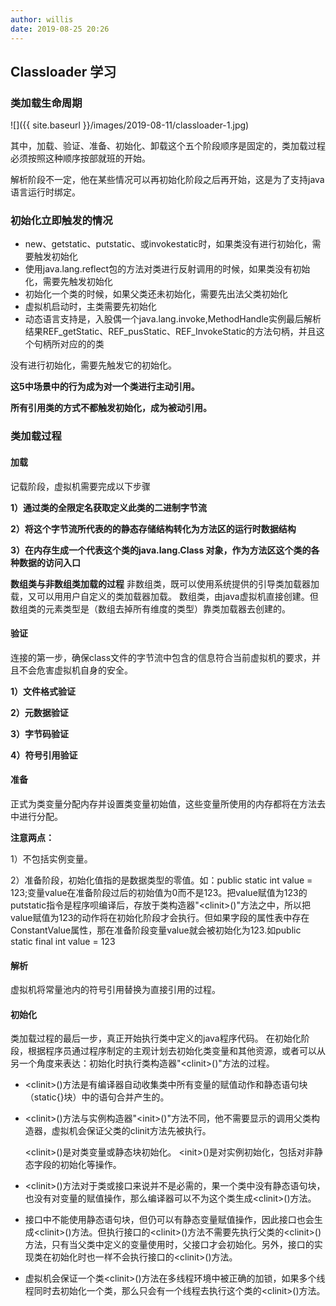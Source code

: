 ```yaml
---
author: willis
date: 2019-08-25 20:26
---
```

## Classloader 学习

### 类加载生命周期

![]({{ site.baseurl }}/images/2019-08-11/classloader-1.jpg)

其中，加载、验证、准备、初始化、卸载这个五个阶段顺序是固定的，类加载过程必须按照这种顺序按部就班的开始。

解析阶段不一定，他在某些情况可以再初始化阶段之后再开始，这是为了支持java语言运行时绑定。

### 初始化立即触发的情况

- new、getstatic、putstatic、或invokestatic时，如果类没有进行初始化，需要触发初始化
- 使用java.lang.reflect包的方法对类进行反射调用的时候，如果类没有初始化，需要先触发初始化
- 初始化一个类的时候，如果父类还未初始化，需要先出法父类初始化
- 虚拟机启动时，主类需要先初始化
- 动态语言支持是，入股偶一个java.lang.invoke,MethodHandle实例最后解析结果REF_getStatic、REF_pusStatic、REF_InvokeStatic的方法句柄，并且这个句柄所对应的的类

没有进行初始化，需要先触发它的初始化。



**这5中场景中的行为成为对一个类进行主动引用。**

**所有引用类的方式不都触发初始化，成为被动引用。**

### 类加载过程
#### 加载

记载阶段，虚拟机需要完成以下步骤

**1）通过类的全限定名获取定义此类的二进制字节流**

**2）将这个字节流所代表的的静态存储结构转化为方法区的运行时数据结构**

**3）在内存生成一个代表这个类的java.lang.Class 对象，作为方法区这个类的各种数据的访问入口**

**数组类与非数组类加载的过程**
非数组类，既可以使用系统提供的引导类加载器加载，又可以用用户自定义的类加载器加载。
数组类，由java虚拟机直接创建。但数组类的元素类型是（数组去掉所有维度的类型）靠类加载器去创建的。


#### 验证
连接的第一步，确保class文件的字节流中包含的信息符合当前虚拟机的要求，并且不会危害虚拟机自身的安全。

**1）文件格式验证**

**2）元数据验证**

**3）字节码验证**

**4）符号引用验证**

#### 准备
正式为类变量分配内存并设置类变量初始值，这些变量所使用的内存都将在方法去中进行分配。

**注意两点：**

1）不包括实例变量。

2）准备阶段，初始化值指的是数据类型的零值。如：public static int value = 123;变量value在准备阶段过后的初始值为0而不是123。把value赋值为123的putstatic指令是程序呗编译后，存放于类构造器"&lt;clinit&gt;()"方法之中，所以把value赋值为123的动作将在初始化阶段才会执行。但如果字段的属性表中存在ConstantValue属性，那在准备阶段变量value就会被初始化为123.如public static final int value = 123

####  解析
虚拟机将常量池内的符号引用替换为直接引用的过程。

#### 初始化
类加载过程的最后一步，真正开始执行类中定义的java程序代码。
在初始化阶段，根据程序员通过程序制定的主观计划去初始化类变量和其他资源，或者可以从另一个角度来表达：初始化时执行类构造器"&lt;clinit&gt;()"方法的过程。

- &lt;clinit&gt;()方法是有编译器自动收集类中所有变量的赋值动作和静态语句块（static{}块）中的语句合并产生的。
- &lt;clinit&gt;()方法与实例构造器"&lt;init&gt;()"方法不同，他不需要显示的调用父类构造器，虚拟机会保证父类的clinit方法先被执行。

    &lt;clinit&gt;()是对类变量或静态块初始化。
    &lt;init&gt;()是对实例初始化，包括对非静态字段的初始化等操作。

- &lt;clinit&gt;()方法对于类或接口来说并不是必需的，果一个类中没有静态语句块，也没有对变量的赋值操作，那么编译器可以不为这个类生成&lt;clinit&gt;()方法。
- 接口中不能使用静态语句块，但仍可以有静态变量赋值操作，因此接口也会生成&lt;clinit&gt;()方法。但执行接口的&lt;clinit&gt;()方法不需要先执行父类的&lt;clinit&gt;()方法，只有当父类中定义的变量使用时，父接口才会初始化。另外，接口的实现类在初始化时也一样不会执行接口的&lt;clinit&gt;()方法。
- 虚拟机会保证一个类&lt;clinit&gt;()方法在多线程环境中被正确的加锁，如果多个线程同时去初始化一个类，那么只会有一个线程去执行这个类的&lt;clinit&gt;()方法。

